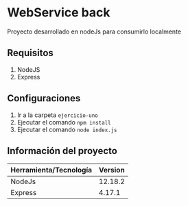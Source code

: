 # WebService back
Proyecto desarrollado en nodeJs para consumirlo localmente

## Requisitos
1. NodeJS
2. Express

## Configuraciones
1. Ir a la carpeta `ejercicio-uno`
2. Ejecutar el comando `npm install`
3. Ejecutar el comando `node index.js`
## Información del proyecto
| Herramienta/Tecnología | Version |
| ------ | ------ |
| NodeJs | 12.18.2 |
| Express | 4.17.1 |